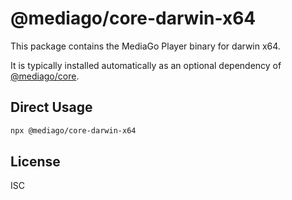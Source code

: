 # @mediago/core-darwin-x64

This package contains the MediaGo Player binary for darwin x64.

It is typically installed automatically as an optional dependency of [@mediago/core](https://www.npmjs.com/package/@mediago/core).

## Direct Usage

```bash
npx @mediago/core-darwin-x64
```

## License

ISC
